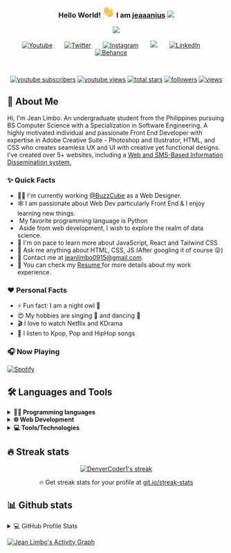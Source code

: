<h3 align="center">
  Hello World!
  <img src="https://raw.githubusercontent.com/ABSphreak/ABSphreak/master/gifs/Hi.gif" width="28">
  I am <a href="https://github.com/jeaaanius">jeaaanius</a>
  <img height="28px" src="https://emojis.slackmojis.com/emojis/images/1531849430/4246/blob-sunglasses.gif?1531849430">
</h3>

<!-- Typing SVG by DenverCoder1 - https://github.com/DenverCoder1/readme-typing-svg -->

<p align="center">
  <a href="https://github.com/DenverCoder1/readme-typing-svg"><img src="https://readme-typing-svg.herokuapp.com/?lines=Front-End%20Developer;Web%20Designer;UI%2FUX%20Designer;Software%20Engineer;Data%20Science%20Enthusiast&font=Fira%20Code&center=true&width=440&height=45&color=FF82A9&vCenter=true&size=22"></a>
</p>

<!-- Social icons section -->
<p align="center">
  <a href="https://www.youtube.com/c/DisguisedPhoenix"><img width="32px" alt="Youtube" title="Youtube" src="https://i.ibb.co/kh42R09/youtube.png"/></a>
  &#8287;&#8287;&#8287;&#8287;&#8287;
  <a href="https://twitter.com/jean_codes"><img width="32px" alt="Twitter" title="Twitter" src="https://i.ibb.co/PDM6RHv/twitter.png"/></a>
  &#8287;&#8287;&#8287;&#8287;&#8287;
    <a href="https://instagram.com/_jean_ius"><img width="32px" alt="Instagram" title="Instagram" src="https://i.ibb.co/QnWWs8W/instagram.png"></a>
  &#8287;&#8287;&#8287;&#8287;&#8287;
  <a href="https://discord.com/users/680765968993353820" alt="Discord"><img width="32px" src="https://i.ibb.co/pWHmfSx/discord.png"/></a>
  &#8287;&#8287;&#8287;&#8287;&#8287;
  <a href="https://linkedin.com/in/jeaaanius"><img width="32px" alt="LinkedIn" title="LinkedIn" src="https://i.ibb.co/6J8N9RX/linkedin.png"></a>
  &#8287;&#8287;&#8287;&#8287;&#8287;
  <a href="https://behance.net/jeaaanius"><img width="32px" alt="Behance" title="Behance" src="https://i.ibb.co/HXnpf0B/behance.png"/></a>
  &#8287;&#8287;&#8287;&#8287;&#8287;
</p>

<br/>

<p align="center">
  <a href="https://www.youtube.com/c/DisguisedPhoenix?sub_confirmation=1">
    <img alt="youtube subscribers" title="Subscribe to my YouTube channel" src="https://custom-icon-badges.herokuapp.com/youtube/channel/subscribers/UCRg0CMZjZb9fvdLtWR5Xk1Q?color=%23E05D44&label=SUBSCRIBE&logo=video&logoColor=white&style=for-the-badge&labelColor=CE4630"/></a> 
  <a href="https://www.youtube.com/c/DisguisedPhoenix">
    <img alt="youtube views" title="YouTube views" src="https://custom-icon-badges.herokuapp.com/youtube/channel/views/UCRg0CMZjZb9fvdLtWR5Xk1Q?color=%23E1AD0E&logo=video&logoColor=white&style=for-the-badge&labelColor=C79600"/></a> 
  <a href="https://github.com/jeaaanius?tab=repositories&sort=stargazers">
    <img alt="total stars" title="Total stars on GitHub" src="https://custom-icon-badges.herokuapp.com/badge/dynamic/json?logo=star&logoColor=white&color=55960c&labelColor=488207&label=Stars&style=for-the-badge&query=%24.stars&url=https://api.github-star-counter.workers.dev/user/jeaaanius"/></a>
  <a href="https://github.com/jeaaanius?tab=followers">
    <img alt="followers" title="Follow me on Github" src="https://custom-icon-badges.herokuapp.com/github/followers/jeaaanius?color=236ad3&labelColor=1155ba&style=for-the-badge&logo=person-add&label=Follow&logoColor=white"/></a>
  <a href="https://github.com/DenverCoder1/Simple-View-Counter">
    <img alt="views" title="GitHub profile views" src="https://komarev.com/ghpvc/?username=jeaaanius&style=for-the-badge&color=blueviolet&label=VISITORS&logo=star"/></a>
</p>

## 🚀 About Me
Hi, I'm Jean Limbo. An undergraduate student from the Philippines pursuing BS Computer Science with a Specialization in Software Engineering. A highly motivated individual and passionate Front End Developer with expertise in Adobe Creative Suite - Photoshop and Illustrator, HTML, and CSS who creates seamless UX and UI with creative yet functional designs. I've created over 5+ websites, including a <a href="https://github.com/jeaaanius/eHanda"> Web and SMS-Based Information Dissemination system. </a>

### ✨ Quick Facts
* 👨‍💻  I'm currently working <a href="https://www.buzzcube.io">@BuzzCube</a> as a Web Designer.
* 🕸️  I am passionate about Web Dev particularly Front End & I enjoy learning new things.
* <img width="16" src="https://cdn3.iconfinder.com/data/icons/logos-and-brands-adobe/512/267_Python-512.png" alt="" /> My favorite programming language is Python
* <img width="20" src="https://cdn1.iconfinder.com/data/icons/data-science-flat-1/64/prediction-chart-data-graph-trend-line-512.png" alt="" /> Aside from web development, I wish to explore the realm of data science.
* 🌱 I'm on pace to learn more about JavaScript, React and Tailwind CSS
* 💬 Ask me anything about HTML, CSS, JS (After googling it of course 😜) 
* 💌 Contact me at [jeanlimbo0915@gmail.com](mailto:jeanlimbo0915@gmail.com).
* 📄  You can check my <a href="https://drive.google.com/file/d/11T6aPxiesqC6sJiYzrPkXbS-0MAIFewY/view?usp=sharing"> Resume </a> for more details about my work experience.

### ❤️ Personal Facts
* ⚡ Fun fact: I am a night owl 🦉
* 😍 My hobbies are singing 🎤 and dancing 💃
* 🎬 I love to watch Netflix and KDrama
* 🎵 I listen to Kpop, Pop and HipHop songs

### 🎧 Now Playing

[![Spotify](https://novatorem-jeaaanius.vercel.app/api/spotify)](https://open.spotify.com/user/limborock_15)

## 🛠️ Languages and Tools
    
<details>
  <summary><b>👨‍💻 Programming languages </b></summary>
  <br/>
  
<a href="https://www.w3schools.com/CPP/default.asp"><img height="32" width="32" src="https://ico.now.sh/cplusplus/00599C" title="C++" alt="C++" align="left" /></a>
<a href="https://www.java.com/en/"><img height="32" width="32" src="https://ico.now.sh/java/007396" title="Java" alt="Java" align="left" /></a>
<a href="https://www.mathworks.com"><img height="32" width="32" src="https://user-images.githubusercontent.com/10817626/67014544-482be200-f0f5-11e9-8e74-3dd575c8ad83.png" title="MATLAB" alt="MATLAB" align="left" /></a>
<a href="https://www.php.net"><img height="32" width="32" src="https://ico.now.sh/php/777BB4" title="PHP" alt="PHP" align="left" /></a>
<a href="https://www.python.org"><img height="32" width="32" src="https://ico.now.sh/python/3776AB" title="Python" alt="Python" align="left" /></a>

&nbsp;

</details>

<details>
  <summary><b>🌐 Web Development </b></summary>
  <br/>
  
<a href="https://getbootstrap.com"><img height="32" width="32" src="https://ico.now.sh/bootstrap/7952B3" title="Bootstrap" alt="Bootstrap" align="left" /></a>
<a href="https://www.w3schools.com/css/"><img height="32" width="32" src="https://ico.now.sh/css3/1572B6" title="CSS" alt="CSS" align="left" /></a>
<a href="https://firebase.google.com"><img height="32" width="32" src="https://ico.now.sh/firebase/FFCA28" title="Firebase" alt="Firebase" align="left" /></a>
<a href="https://www.w3schools.com/html/"><img height="32" width="32" src="https://ico.now.sh/html5/E34F26" title="HTML5" alt="HTML5" align="left" /></a>
<a href="https://www.w3schools.com/js/"><img height="32" width="32" src="https://ico.now.sh/javascript/F7DF1E" title="JavaScript" alt="JavaScript" align="left" /></a>
<a href="https://www.mysql.com"><img height="32" width="32" src="https://ico.now.sh/mysql/4479A1" title="MySQL" alt="MySQL" align="left" /></a>
<a href="https://reactjs.org"><img height="32" width="32" src="https://ico.now.sh/react/61DAFB" title="React" alt="React" align="left" /></a>
<a href="https://sass-lang.com"><img height="32" width="32" src="https://ico.now.sh/sass/CC6699" title="Sass" alt="Sass" align="left" /></a>
<a href="https://wordpress.com"><img height="32" width="32" src="https://ico.now.sh/wordpress/21759B" title="WordPress" alt="WordPress" align="left" /></a>
  
&nbsp;
  
</details>

<details>
  <summary><b>💻 Tools/Technologies </b></summary>
  <br/>
  
<a href="https://codepen.io"><img height="32" width="32" src="https://ico.now.sh/codepen/000000" title="Codepen" alt="Codepen" align="left" /></a>
<a href="https://https://git-scm.com"><img height="32" width="32" src="https://ico.now.sh/git/F05032" title="Git" alt="Git" align="left" /></a>
<a href="https://www.linux.org"><img height="32" width="32" src="https://ico.now.sh/linux/FCC624" title="Linux" alt="Linux" align="left" /></a>
<a href="https://www.netlify.com"><img height="32" width="32" src="https://ico.now.sh/netlify/00C7B7" title="Netlify" alt="Netlify" align="left" /></a>
<a href="https://code.visualstudio.com"><img height="32" width="32" src="https://ico.now.sh/visualstudiocode/007ACC" title="VS Code" alt="VS Code" align="left" /></a>
<a href="https://www.jetbrains.com/webstorm/"><img height="32" width="32" src="https://ico.now.sh/webstorm/000000" title="Webstorm" alt="Webstorm" align="left" /></a>
<a href="https://www.microsoft.com"><img height="32" width="32" src="https://ico.now.sh/windows/0078D6" title="Windows" alt="Windows" align="left" /></a>
<a href="https://www.apachefriends.org"><img height="32" width="32" src="https://ico.now.sh/xampp/FB7A24" title="Xampp" alt="Xampp" align="left" /></a>
  
&nbsp;

</details>

## 🔥 Streak stats

<!-- GitHub Readme Streak Stats - https://github.com/DenverCoder1/github-readme-streak-stats -->
<p align="center">
  <a href="https://github.com/DenverCoder1/github-readme-streak-stats">
    <img title="🔥 Get streak stats for your profile at git.io/streak-stats" alt="DenverCoder1's streak" src="https://github-readme-streak-stats.herokuapp.com/?user=jeaaanius&theme=dracula&currStreakLabel=7F95D1&currStreakNum=7F95D1&sideLabels=FF82A9&ring=FF82A9&fire=FF82A9&sideNums=FF82A9&hide_border=true"/>
  </a>
  <p align="center">🔥 Get streak stats for your profile at <a href="https://git.io/streak-stats">git.io/streak-stats</a></p>
</p>

## 📊 Github stats

<!-- https://github.com/anuraghazra/github-readme-stats -->
<details> 
  <summary>💻 GitHub Profile Stats</summary>
  <br/>
    <a href="https://github.com/anuraghazra/github-readme-stats"><img alt="Jean Limbo's Github Stats" src="https://denvercoder1-github-readme-stats.vercel.app/api/?username=jeaaanius&show_icons=true&count_private=true&theme=react&hide_border=true&bg_color=1F222E&title_color=FF82A9&icon_color=7F95D1" height="192px"/></a>
  <a href="https://github.com/anuraghazra/github-readme-stats"><img alt="Jean Limbo's Top Languages" src="https://github-readme-stats.vercel.app/api/top-langs/?username=jeaaanius&langs_count=8&layout=compact&theme=react&hide_border=true&bg_color=1F222E&title_color=FF82A9&icon_color=7F95D1&hide=Jupyter%20Notebook" height="192px"/></a>
  <br/>
  <b>Note:</b> Top languages is only a metric of the languages my public code consists of and doesn't reflect experience or skill level.
</details>

<!-- https://github.com/ashutosh00710/github-readme-activity-graph -->
<a href="https://github.com/ashutosh00710/github-readme-activity-graph"><img alt="Jean Limbo's Activity Graph" src="https://DenverCoder1-activity-graph.herokuapp.com/graph/?username=jeaaanius&bg_color=1F222E&color=FF82A9&line=7F95D1&point=FFFFFF&hide_border=true" /></a>
